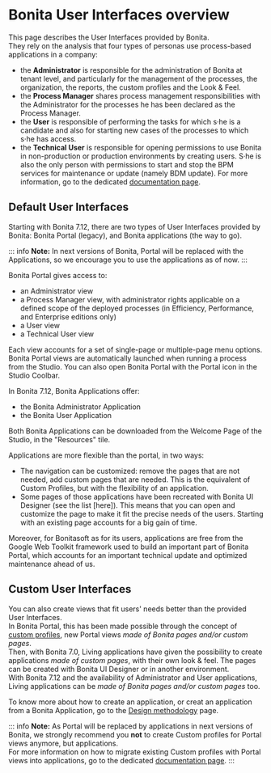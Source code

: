 # Bonita User Interfaces overview

This page describes the User Interfaces provided by Bonita.   
They rely on the analysis that four types of personas use process-based applications in a company:
  - the **Administrator** is responsible for the administration of Bonita at tenant level, and particularly for the management of the processes, the organization, the reports, the custom profiles and the Look & Feel.
  - the **Process Manager** shares process management responsibilities with the Administrator for the processes he has been declared as the Process Manager.
  - the **User** is responsible of performing the tasks for which s·he is a candidate and also for starting new cases of the processes to which s·he has access.
  - the **Technical User** is responsible for opening permissions to use Bonita in non-production or production environments by creating users. S·he is also the only person with permissions to start and stop the BPM services for maintenance or update (namely BDM update). For more information, go to the dedicated [documentation page](first-steps-after-setup.md).

## Default User Interfaces

Starting with Bonita 7.12, there are two types of User Interfaces provided by Bonita: Bonita Portal (legacy), and Bonita applications (the way to go).  

 ::: info
 **Note:** In next versions of Bonita, Portal will be replaced with the Applications, so we encourage you to use the applications as of now.
 :::   

Bonita Portal gives access to:
  - an Administrator view
  - a Process Manager view, with administrator rights applicable on a defined scope of the deployed processes (in Efficiency, Performance, and Enterprise editions only)
  - a User view
  - a Technical User view

Each view accounts for a set of single-page or multiple-page menu options.
Bonita Portal views are automatically launched when running a process from the Studio. You can also open Bonita Portal with the Portal icon in the Studio Coolbar.

In Bonita 7.12, Bonita Applications offer:
  - the Bonita Administrator Application
  - the Bonita User Application
  
Both Bonita Applications can be downloaded from the Welcome Page of the Studio, in the "Resources" tile.

Applications are more flexible than the portal, in two ways:
   - The navigation can be customized: remove the pages that are not needed, add custom pages that are needed. This is the equivalent of Custom Profiles, but with the flexibility of an application. 
   - Some pages of those applications have been recreated with Bonita UI Designer (see the list [here]). This means that you can open and customize the page to make it fit the precise needs of the users. Starting with an existing page accounts for a big gain of time.

Moreover, for Bonitasoft as for its users, applications are free from the Google Web Toolkit framework used to build an important part of Bonita Portal, which accounts for an important technical update and optimized maintenance ahead of us.

## Custom User Interfaces

You can also create views that fit users' needs better than the provided User Interfaces.  
In Bonita Portal, this has been made possible through the concept of [custom profiles](custom-profiles.md), new Portal views *made of Bonita pages and/or custom pages*.  
Then, with Bonita 7.0, Living applications have given the possibility to create applications *made of custom pages*, with their own look & feel. The pages can be created with Bonita UI Designer or in another environment.  
With Bonita 7.12 and the availability of Administrator and User applications, Living applications can be *made of Bonita pages and/or custom pages* too.

To know more about how to create an application, or creat an application from a Bonita Application, go to the [Design methodology](design-methodology.md) page.

::: info
**Note:** As Portal will be replaced by applications in next versions of Bonita, we strongly recommend you **not** to create Custom profiles for Portal views anymore, but applications.  
For more information on how to migrate existing Custom profiles with Portal views into applications, go to the dedicated [documentation page](custom-profiles.md).
:::   
